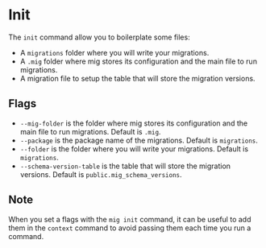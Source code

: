 # Init

The `init` command allow you to boilerplate some files: 
- A `migrations` folder where you will write your migrations.
- A `.mig` folder where mig stores its configuration and the main file to run migrations.
- A migration file to setup the table that will store the migration versions.

## Flags
- `--mig-folder` is the folder where mig stores its configuration and the main file to run migrations. Default is `.mig`.
- `--package` is the package name of the migrations. Default is `migrations`.
- `--folder` is the folder where you will write your migrations. Default is `migrations`.
- `--schema-version-table` is the table that will store the migration versions. Default is `public.mig_schema_versions`.

## Note

When you set a flags with the `mig init` command, it can be useful to add them in the `context` command to avoid passing them each time you run a command.
